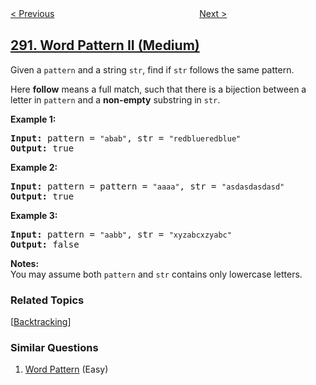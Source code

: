 <!--|This file generated by command(leetcode description); DO NOT EDIT.    |-->
<!--+----------------------------------------------------------------------+-->
<!--|@author    openset <openset.wang@gmail.com>                           |-->
<!--|@link      https://github.com/openset                                 |-->
<!--|@home      https://github.com/openset/leetcode                        |-->
<!--+----------------------------------------------------------------------+-->

[< Previous](../word-pattern "Word Pattern")
　　　　　　　　　　　　　　　　
[Next >](../nim-game "Nim Game")

## [291. Word Pattern II (Medium)](https://leetcode.com/problems/word-pattern-ii "单词规律 II")

<p>Given a <code>pattern</code> and a string <code>str</code>, find if <code>str</code> follows the same pattern.</p>

<p>Here <b>follow</b> means a full match, such that there is a bijection between a letter in <code>pattern</code> and a <b>non-empty</b> substring in <code>str</code>.</p>

<p><strong>Example 1:</strong></p>

<pre>
<strong>Input: </strong>pattern = <code>&quot;abab&quot;</code>, str = <code>&quot;redblueredblue&quot;</code>
<strong>Output:</strong> true</pre>

<p><strong>Example 2:</strong></p>

<pre>
<strong>Input: </strong>pattern = pattern = <code>&quot;aaaa&quot;</code>, str = <code>&quot;asdasdasdasd&quot;</code>
<strong>Output:</strong> true</pre>

<p><strong>Example 3:</strong></p>

<pre>
<strong>Input:</strong> pattern = <code>&quot;aabb&quot;</code>, str = <code>&quot;xyzabcxzyabc&quot;</code>
<strong>Output:</strong> false
</pre>

<p><b>Notes:</b><br />
You may assume both <code>pattern</code> and <code>str</code> contains only lowercase letters.</p>

### Related Topics
  [[Backtracking](../../tag/backtracking/README.md)]

### Similar Questions
  1. [Word Pattern](../word-pattern) (Easy)

